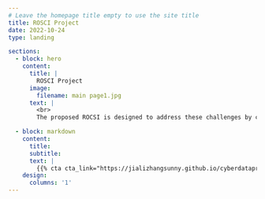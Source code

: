 ```yaml
---
# Leave the homepage title empty to use the site title
title: ROSCI Project
date: 2022-10-24
type: landing

sections:
  - block: hero
    content:
      title: |
        ROSCI Project
      image:
        filename: main page1.jpg
      text: |
        <br>
        The proposed ROCSI is designed to address these challenges by comprehensively capturing threat data from multiple threat sources and integrating it into the cyber security investment decision processes. The ROCSI aims to deliver threat-informed, user-tailored and up-to-date decision support which is continuously updated as new threat data becomes available. The ROCSI will output the ROI analysis on threat mitigations in response to the business processes ranked by decision makers.

  - block: markdown
    content:
      title:
      subtitle:
      text: |
        {{% cta cta_link="https://jializhangsunny.github.io/cyberdataproject1/" cta_text="See the web →" %}}
    design:
      columns: '1'
---
```

